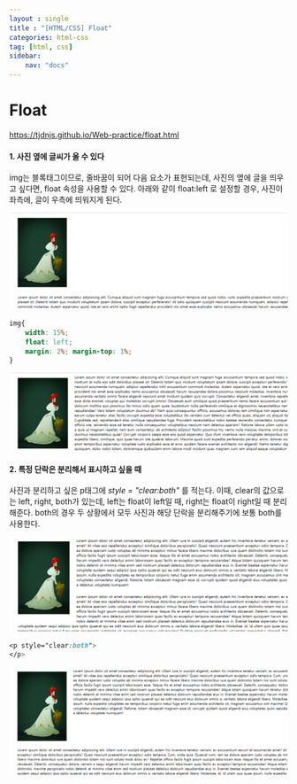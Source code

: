 ```yaml
---
layout : single
title : "[HTML/CSS] Float"
categories: html-css
tag: [html, css]
sidebar:
    nav: "docs"
---
```




# Float

<a href = "https://tjdnjs.github.io/Web-practice/float.html">https://tjdnjs.github.io/Web-practice/float.html</a>

#### 1. 사진 옆에 글씨가 올 수 있다
img는 블록태그이므로, 줄바꿈이 되어 다음 요소가 표현되는데, 사진의 옆에 글을 띄우고 싶다면, float 속성을 사용할 수 있다. 아래와 같이 float:left 로 설정할 경우, 사진이 좌측에, 글이 우측에 띄워지게 된다.

<img src = "/images/2022-06-18-web/c2.png">

```css
img{
    width: 15%;
    float: left;
    margin: 2%; margin-top: 1%;
}
```

<img src = "/images/2022-06-18-web/c1.png">

#### 2. 특정 단락은 분리해서 표시하고 싶을 때
사진과 분리하고 싶은 p태그에 *style = "clear:both"* 를 적는다. 이때, clear의 값으로는 left, right, both가 있는데, left는 float이 left일 때, right는 float이 right일 때 분리해준다. both의 경우 두 상황에서 모두 사진과 해당 단락을 분리해주기에 보통 both를 사용한다.

<img src = "/images/2022-06-18-web/c3.png">

```css
<p style="clear:both">
</p>
```

<img src = "/images/2022-06-18-web/c4.png">